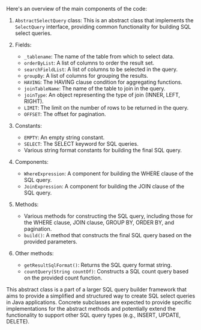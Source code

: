 
Here's an overview of the main components of the code:

1. `AbstractSelectQuery` class: This is an abstract class that implements the `SelectQuery` interface, providing common functionality for building SQL select queries.

2. Fields:
   - `_tablename`: The name of the table from which to select data.
   - `orderByList`: A list of columns to order the result set.
   - `searchFieldList`: A list of columns to be selected in the query.
   - `groupBy`: A list of columns for grouping the results.
   - `HAVING`: The HAVING clause condition for aggregating functions.
   - `joinTableName`: The name of the table to join in the query.
   - `joinType`: An object representing the type of join (INNER, LEFT, RIGHT).
   - `LIMIT`: The limit on the number of rows to be returned in the query.
   - `OFFSET`: The offset for pagination.

3. Constants:
   - `EMPTY`: An empty string constant.
   - `SELECT`: The SELECT keyword for SQL queries.
   - Various string format constants for building the final SQL query.

4. Components:
   - `WhereExpression`: A component for building the WHERE clause of the SQL query.
   - `JoinExpression`: A component for building the JOIN clause of the SQL query.

5. Methods:
   - Various methods for constructing the SQL query, including those for the WHERE clause, JOIN clause, GROUP BY, ORDER BY, and pagination.
   - `build()`: A method that constructs the final SQL query based on the provided parameters.

6. Other methods:
   - `getResultSqlFormat()`: Returns the SQL query format string.
   - `countQuery(String countOf)`: Constructs a SQL count query based on the provided count function.

This abstract class is a part of a larger SQL query builder framework that aims to provide a simplified and structured way to create SQL select queries in Java applications. Concrete subclasses are expected to provide specific implementations for the abstract methods and potentially extend the functionality to support other SQL query types (e.g., INSERT, UPDATE, DELETE).